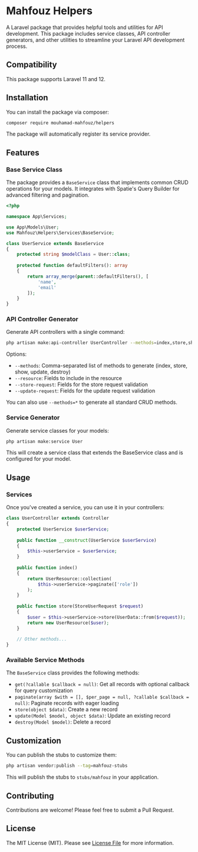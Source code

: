 # Mahfouz Helpers

A Laravel package that provides helpful tools and utilities for API development. This package includes service classes, API controller generators, and other utilities to streamline your Laravel API development process.

## Compatibility

This package supports Laravel 11 and 12.

## Installation

You can install the package via composer:

```bash
composer require mouhamad-mahfouz/helpers
```

The package will automatically register its service provider.

## Features

### Base Service Class

The package provides a `BaseService` class that implements common CRUD operations for your models. It integrates with Spatie's Query Builder for advanced filtering and pagination.

```php
<?php

namespace App\Services;

use App\Models\User;
use Mahfouz\Helpers\Services\BaseService;

class UserService extends BaseService
{
    protected string $modelClass = User::class;
    
    protected function defaultFilters(): array
    {
        return array_merge(parent::defaultFilters(), [
            'name',
            'email'
        ]);
    }
}
```

### API Controller Generator

Generate API controllers with a single command:

```bash
php artisan make:api-controller UserController --methods=index,store,show,update,destroy --resource=id,name,email --store-request=name,email,password --update-request=name,email
```

Options:
- `--methods`: Comma-separated list of methods to generate (index, store, show, update, destroy)
- `--resource`: Fields to include in the resource
- `--store-request`: Fields for the store request validation
- `--update-request`: Fields for the update request validation

You can also use `--methods=*` to generate all standard CRUD methods.

### Service Generator

Generate service classes for your models:

```bash
php artisan make:service User
```

This will create a service class that extends the BaseService class and is configured for your model.

## Usage

### Services

Once you've created a service, you can use it in your controllers:

```php
class UserController extends Controller
{
    protected UserService $userService;
    
    public function __construct(UserService $userService)
    {
        $this->userService = $userService;
    }
    
    public function index()
    {
        return UserResource::collection(
            $this->userService->paginate(['role'])
        );
    }
    
    public function store(StoreUserRequest $request)
    {
        $user = $this->userService->store(UserData::from($request));
        return new UserResource($user);
    }
    
    // Other methods...
}
```

### Available Service Methods

The `BaseService` class provides the following methods:

- `get(?callable $callback = null)`: Get all records with optional callback for query customization
- `paginate(array $with = [], $per_page = null, ?callable $callback = null)`: Paginate records with eager loading
- `store(object $data)`: Create a new record
- `update(Model $model, object $data)`: Update an existing record
- `destroy(Model $model)`: Delete a record

## Customization

You can publish the stubs to customize them:

```bash
php artisan vendor:publish --tag=mahfouz-stubs
```

This will publish the stubs to `stubs/mahfouz` in your application.

## Contributing

Contributions are welcome! Please feel free to submit a Pull Request.

## License

The MIT License (MIT). Please see [License File](LICENSE.md) for more information.
